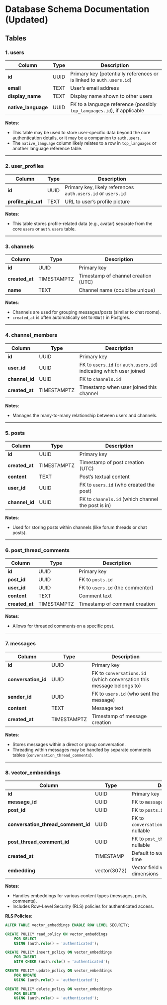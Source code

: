 # Database Schema Documentation (Updated)

## Tables

### 1. **users**
| Column           | Type  | Description                                                             |
|------------------|-------|-------------------------------------------------------------------------|
| **id**           | UUID  | Primary key (potentially references or is linked to `auth.users.id`)    |
| **email**        | TEXT  | User’s email address                                                    |
| **display_name** | TEXT  | Display name shown to other users                                       |
| **native_language** | UUID | FK to a language reference (possibly `top_languages.id`), if applicable |

**Notes**:  
- This table may be used to store user-specific data beyond the core authentication details, or it may be a companion to `auth.users`.  
- The `native_language` column likely relates to a row in `top_languages` or another language reference table.

---

### 2. **user_profiles**
| Column              | Type | Description                                                               |
|---------------------|------|---------------------------------------------------------------------------|
| **id**              | UUID | Primary key, likely references `auth.users.id` or `users.id`              |
| **profile_pic_url** | TEXT | URL to user’s profile picture                                             |

**Notes**:  
- This table stores profile-related data (e.g., avatar) separate from the core `users` or `auth.users` table.

---

### 3. **channels**
| Column       | Type        | Description                                     |
|--------------|------------|-------------------------------------------------|
| **id**       | UUID       | Primary key                                     |
| **created_at** | TIMESTAMPTZ | Timestamp of channel creation (UTC)           |
| **name**     | TEXT       | Channel name (could be unique)                  |

**Notes**:  
- Channels are used for grouping messages/posts (similar to chat rooms).  
- `created_at` is often automatically set to `NOW()` in Postgres.

---

### 4. **channel_members**
| Column       | Type        | Description                                                         |
|--------------|------------|---------------------------------------------------------------------|
| **id**       | UUID       | Primary key                                                         |
| **user_id**  | UUID       | FK to `users.id` (or `auth.users.id`) indicating which user joined  |
| **channel_id** | UUID     | FK to `channels.id`                                                 |
| **created_at** | TIMESTAMPTZ | Timestamp when user joined this channel                           |

**Notes**:  
- Manages the many-to-many relationship between users and channels.

---

### 5. **posts**
| Column       | Type        | Description                                      |
|--------------|------------|--------------------------------------------------|
| **id**       | UUID       | Primary key                                      |
| **created_at** | TIMESTAMPTZ | Timestamp of post creation (UTC)               |
| **content**  | TEXT       | Post’s textual content                           |
| **user_id**  | UUID       | FK to `users.id` (who created the post)          |
| **channel_id** | UUID     | FK to `channels.id` (which channel the post is in)|

**Notes**:  
- Used for storing posts within channels (like forum threads or chat posts).

---

### 6. **post_thread_comments**
| Column       | Type        | Description                                                             |
|--------------|------------|-------------------------------------------------------------------------|
| **id**       | UUID       | Primary key                                                             |
| **post_id**  | UUID       | FK to `posts.id`                                                        |
| **user_id**  | UUID       | FK to `users.id` (the commenter)                                        |
| **content**  | TEXT       | Comment text                                                            |
| **created_at** | TIMESTAMPTZ | Timestamp of comment creation                                         |

**Notes**:  
- Allows for threaded comments on a specific post.

---

### 7. **messages**
| Column             | Type        | Description                                                                 |
|--------------------|------------|-----------------------------------------------------------------------------|
| **id**             | UUID       | Primary key                                                                 |
| **conversation_id**| UUID       | FK to `conversations.id` (which conversation this message belongs to)       |
| **sender_id**      | UUID       | FK to `users.id` (who sent the message)                                     |
| **content**        | TEXT       | Message text                                                                |
| **created_at**     | TIMESTAMPTZ | Timestamp of message creation                                               |

**Notes**:  
- Stores messages within a direct or group conversation.  
- Threading within messages may be handled by separate comments tables (`conversation_thread_comments`).

---

### 8. **vector_embeddings**
| Column                             | Type         | Description                                                             |
|------------------------------------|--------------|-------------------------------------------------------------------------|
| **id**                             | UUID         | Primary key                                                             |
| **message_id**                     | UUID         | FK to `messages.id`, nullable                                           |
| **post_id**                        | UUID         | FK to `posts.id`, nullable                                              |
| **conversation_thread_comment_id** | UUID         | FK to `conversation_thread_comments.id`, nullable                       |
| **post_thread_comment_id**         | UUID         | FK to `post_thread_comments.id`, nullable                               |
| **created_at**                     | TIMESTAMP    | Default to `NOW()`, record creation time                                |
| **embedding**                      | vector(3072) | Vector field with 3072 dimensions                                       |

**Notes**:  
- Handles embeddings for various content types (messages, posts, comments).  
- Includes Row-Level Security (RLS) policies for authenticated access.  

**RLS Policies**:  
```sql
ALTER TABLE vector_embeddings ENABLE ROW LEVEL SECURITY;

CREATE POLICY read_policy ON vector_embeddings
    FOR SELECT
    USING (auth.role() = 'authenticated');

CREATE POLICY insert_policy ON vector_embeddings
    FOR INSERT
    WITH CHECK (auth.role() = 'authenticated');

CREATE POLICY update_policy ON vector_embeddings
    FOR UPDATE
    USING (auth.role() = 'authenticated');

CREATE POLICY delete_policy ON vector_embeddings
    FOR DELETE
    USING (auth.role() = 'authenticated');

